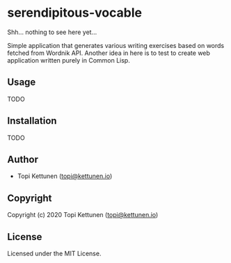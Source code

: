 # serendipitous-vocable 

Shh... nothing to see here yet...

Simple application that generates various writing exercises based on words fetched from Wordnik API.
Another idea in here is to test to create web application written purely in Common Lisp.

## Usage

TODO

## Installation

TODO

## Author

+ Topi Kettunen (topi@kettunen.io)

## Copyright

Copyright (c) 2020 Topi Kettunen (topi@kettunen.io)

## License

Licensed under the MIT License.
